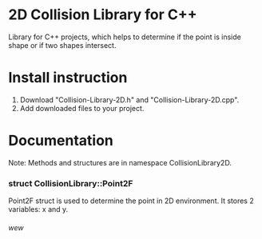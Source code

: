# 2D Collision Library for C++
Library for C++ projects, which helps to determine if the point is inside shape or if two shapes intersect.

# Install instruction
1. Download "Collision-Library-2D.h" and "Collision-Library-2D.cpp".
2. Add downloaded files to your project.

# Documentation
Note: Methods and structures are in namespace CollisionLibrary2D.

### struct CollisionLibrary::Point2F
Point2F struct is used to determine the point in 2D environment. It stores 2 variables: x and y.
###### wew
